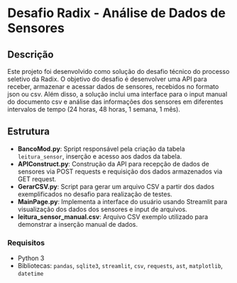 # Desafio Radix - Análise de Dados de Sensores

## Descrição

Este projeto foi desenvolvido como solução do desafio técnico do processo seletivo da Radix. O objetivo do desafio é desenvolver uma API para receber, armazenar e acessar dados de sensores, recebidos no formato json ou csv. Além disso, a solução inclui uma interface para o input manual do documento csv e análise das informações dos sensores em diferentes intervalos de tempo (24 horas, 48 horas, 1 semana, 1 mês).

## Estrutura

- **BancoMod.py**: Spript responsável pela criação da tabela `leitura_sensor`, inserção e acesso aos dados da tabela.
- **APIConstruct.py**: Construção da API para recepção de dados de sensores via POST requests e requisição dos dados armazenados via GET request.
- **GerarCSV.py**: Script para gerar um arquivo CSV a partir dos dados exemplificados no desafio para realização de testes.
- **MainPage.py**: Implementa a interface do usuário usando Streamlit para visualização dos dados dos sensores e input de arquivos.
- **leitura_sensor_manual.csv**: Arquivo CSV exemplo utilizado para demonstrar a inserção manual de dados.

### Requisitos

- Python 3
- Bibliotecas: `pandas`, `sqlite3`, `streamlit`, `csv`, `requests`, `ast`, `matplotlib`, `datetime`

